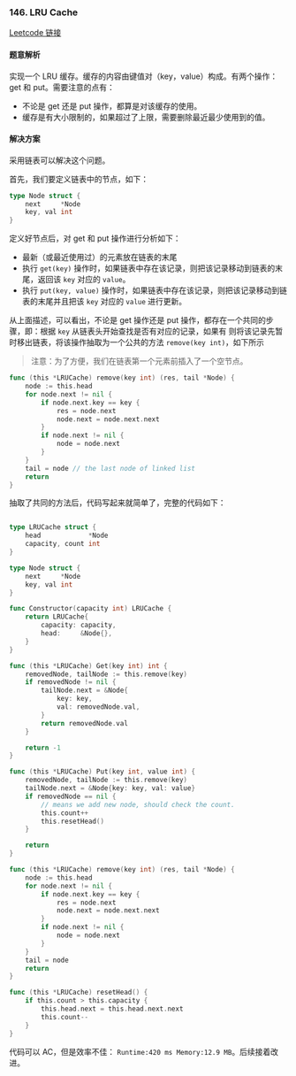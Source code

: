 ### 146. LRU Cache

[Leetcode 链接](https://leetcode.com/problems/lru-cache/) 

#### 题意解析

实现一个 LRU 缓存。缓存的内容由键值对（key，value）构成。有两个操作：get 和 put。需要注意的点有：
- 不论是 get 还是 put 操作，都算是对该缓存的使用。
- 缓存是有大小限制的，如果超过了上限，需要删除最近最少使用到的值。

#### 解决方案

采用链表可以解决这个问题。

首先，我们要定义链表中的节点，如下：

```go
type Node struct {
	next     *Node
	key, val int
}
```

定义好节点后，对 get 和 put 操作进行分析如下：

- 最新（或最近使用过）的元素放在链表的末尾
- 执行 `get(key)` 操作时，如果链表中存在该记录，则把该记录移动到链表的末尾，返回该 `key` 对应的 `value`。
- 执行 `put(key, value)` 操作时，如果链表中存在该记录，则把该记录移动到链表的末尾并且把该 `key` 对应的 `value` 进行更新。

从上面描述，可以看出，不论是 get 操作还是 put 操作，都存在一个共同的步骤，即：根据 `key` 从链表头开始查找是否有对应的记录，如果有
则将该记录先暂时移出链表，将该操作抽取为一个公共的方法 `remove(key int)`，如下所示

> 注意：为了方便，我们在链表第一个元素前插入了一个空节点。

```go
func (this *LRUCache) remove(key int) (res, tail *Node) {
	node := this.head
	for node.next != nil {
		if node.next.key == key {
			res = node.next
			node.next = node.next.next
		}
		if node.next != nil {
			node = node.next
		}
	}
	tail = node // the last node of linked list
	return
}
```

抽取了共同的方法后，代码写起来就简单了，完整的代码如下：

``` go

type LRUCache struct {
	head            *Node
	capacity, count int
}

type Node struct {
	next     *Node
	key, val int
}

func Constructor(capacity int) LRUCache {
	return LRUCache{
		capacity: capacity,
		head:     &Node{},
	}
}

func (this *LRUCache) Get(key int) int {
	removedNode, tailNode := this.remove(key)
	if removedNode != nil {
		tailNode.next = &Node{
			key: key,
			val: removedNode.val,
		}
		return removedNode.val
	}

	return -1
}

func (this *LRUCache) Put(key int, value int) {
	removedNode, tailNode := this.remove(key)
	tailNode.next = &Node{key: key, val: value}
	if removedNode == nil {
		// means we add new node, should check the count.
		this.count++
		this.resetHead()
	}

	return
}

func (this *LRUCache) remove(key int) (res, tail *Node) {
	node := this.head
	for node.next != nil {
		if node.next.key == key {
			res = node.next
			node.next = node.next.next
		}
		if node.next != nil {
			node = node.next
		}
	}
	tail = node
	return
}

func (this *LRUCache) resetHead() {
	if this.count > this.capacity {
		this.head.next = this.head.next.next
		this.count--
	}
}
```

代码可以 AC，但是效率不佳： `Runtime:420 ms	Memory:12.9 MB`。后续接着改进。 

